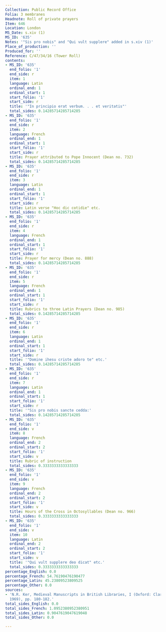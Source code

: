```yaml
---
Collection: Public Record Office
Folia: 3 membranes
Headnote: Roll of private prayers
Item: 646
Location: London
MS_Date: s.xiv (1)
MS_ID: '635'
Notes: '"Sis pro nobis" and "Qui vult supplere" added in s.xiv (1)'
Place_of_production: ''
Produced_for: ''
Reference: C/47/34/16 (Tower Roll)
contents:
- MS_ID: '635'
  end_folio: '1'
  end_side: r
  item: 1
  language: Latin
  ordinal_end: 1
  ordinal_start: 1
  start_folio: '1'
  start_side: r
  title: '"In principio erat verbum. . . et veritatis"'
  total_sides: 0.14285714285714285
- MS_ID: '635'
  end_folio: '1'
  end_side: r
  item: 2
  language: French
  ordinal_end: 1
  ordinal_start: 1
  start_folio: '1'
  start_side: r
  title: Prayer attributed to Pope Innocent (Dean no. 732)
  total_sides: 0.14285714285714285
- MS_ID: '635'
  end_folio: '1'
  end_side: r
  item: 3
  language: Latin
  ordinal_end: 1
  ordinal_start: 1
  start_folio: '1'
  start_side: r
  title: Latin verse "Hoc dic cotidie" etc.
  total_sides: 0.14285714285714285
- MS_ID: '635'
  end_folio: '1'
  end_side: r
  item: 4
  language: French
  ordinal_end: 1
  ordinal_start: 1
  start_folio: '1'
  start_side: r
  title: Prayer for mercy (Dean no. 888)
  total_sides: 0.14285714285714285
- MS_ID: '635'
  end_folio: '1'
  end_side: r
  item: 5
  language: French
  ordinal_end: 1
  ordinal_start: 1
  start_folio: '1'
  start_side: r
  title: Rubrics to three Latin Prayers (Dean no. 985)
  total_sides: 0.14285714285714285
- MS_ID: '635'
  end_folio: '1'
  end_side: r
  item: 6
  language: Latin
  ordinal_end: 1
  ordinal_start: 1
  start_folio: '1'
  start_side: r
  title: '"Domine ihesu criste adoro te" etc.'
  total_sides: 0.14285714285714285
- MS_ID: '635'
  end_folio: '1'
  end_side: r
  item: 7
  language: Latin
  ordinal_end: 1
  ordinal_start: 1
  start_folio: '1'
  start_side: r
  title: '"Sis pro nobis sancte cedda:'
  total_sides: 0.14285714285714285
- MS_ID: '635'
  end_folio: '1'
  end_side: v
  item: 8
  language: French
  ordinal_end: 2
  ordinal_start: 2
  start_folio: '1'
  start_side: v
  title: Rubric of instruction
  total_sides: 0.3333333333333333
- MS_ID: '635'
  end_folio: '1'
  end_side: v
  item: 9
  language: French
  ordinal_end: 2
  ordinal_start: 2
  start_folio: '1'
  start_side: v
  title: Hours of the Cross in Octosyllables (Dean no. 966)
  total_sides: 0.3333333333333333
- MS_ID: '635'
  end_folio: '1'
  end_side: v
  item: 10
  language: Latin
  ordinal_end: 2
  ordinal_start: 2
  start_folio: '1'
  start_side: v
  title: '"Qui vult supplere deo dicat" etc.'
  total_sides: 0.3333333333333333
percentage_English: 0.0
percentage_French: 54.76190476190477
percentage_Latin: 45.23809523809525
percentage_Other: 0.0
sources:
- 'N.R. Ker, Medieval Manuscripts in British Libraries, I (Oxford: Clarendon Press,
  1969), pp. 180-182.'
total_sides_English: 0.0
total_sides_French: 1.0952380952380951
total_sides_Latin: 0.9047619047619048
total_sides_Other: 0.0

---
```

